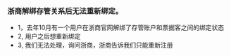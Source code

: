 ### 浙商解绑存管关系后无法重新绑定。
- 1，去年10月有一个用户在浙商官网解绑了存管账户和票据客之间的绑定状态
- 2, 用户之后想重新绑定
- 3, 我们无法处理，询问浙商，浙商告诉我们只能重新注册